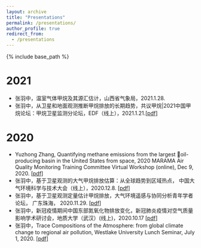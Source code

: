 ```yaml
---
layout: archive
title: "Presentations"
permalink: /presentations/
author_profile: true
redirect_from:
  - /presentations
---
```


{% include base_path %}

2021
====
* 张羽中，温室气体甲烷及其源汇估计，山西省气象局，2021.1.28.
* 张羽中，从卫星和地面观测推断甲烷排放的长期趋势，共议甲烷|2021中国甲烷论坛：甲烷卫星监测分论坛，EDF（线上），2021.1.21.[[pdf]](/files/presentations/2021-edf-seminar.pdf)

2020
=====
* Yuzhong Zhang, Quantifying methane emissions from the largest oil-producing basin in the United States from space, 2020 MARAMA Air Quality Monitoring Training Committee Virtual Workshop (online), Dec 9, 2020. [[pdf]](/files/presentations/2020-MARAMA-PermianBasin.pdf)
* 张羽中，基于卫星观测的大气甲烷排放估算：从全球趋势到区域热点， 中国大气环境科学与技术大会（线上），2020.12.8. [[pdf]](/files/presentations/2020-ch4inv-20201208.pdf)
* 张羽中，基于卫星观测定量估计甲烷排放，大气环境遥感与协同分析青年学者论坛， 广东珠海， 2020.11.29. [[pdf]](/files/presentations/2020-Zhuhai-ch4Inversion.pdf)
* 张羽中，新冠疫情期间中国东部氮氧化物排放变化，新冠肺炎疫情对空气质量影响学术研讨会，地质大学（武汉）(线上)，2020.10.17 [[pdf]](/files/presentations/2020-covid.pdf)
* 张羽中，Trace Compositions of the Atmosphere: from global climate change to regional air pollution, Westlake University Lunch Seminar, July 1, 2020. [[pdf]](/files/presentations/2020-lunchSeminar.pdf)
